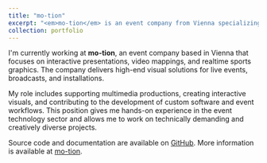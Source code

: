```yaml
---
title: "mo-tion"
excerpt: "<em>mo-tion</em> is an event company from Vienna specializing in interactive presentations, mappings, and realtime sports graphics.<br/><br /><a href='https://mo-tion.geyser.at/' target='_blank'><img src='/images/portfolio/mo-tion.png'></a>"
collection: portfolio
---
```


I'm currently working at **mo-tion**, an event company based in Vienna that focuses on interactive presentations, video mappings, and realtime sports graphics. The company delivers high-end visual solutions for live events, broadcasts, and installations.

My role includes supporting multimedia productions, creating interactive visuals, and contributing to the development of custom software and event workflows. This position gives me hands-on experience in the event technology sector and allows me to work on technically demanding and creatively diverse projects.

Source code and documentation are available on [GitHub](https://github.com/mo-tion-interactive). More information is available at [mo-tion](https://mo-tion.geyser.at).
